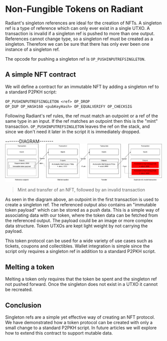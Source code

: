 # Non-Fungible Tokens on Radiant

Radiant's singleton references are ideal for the creation of NFTs. A singleton ref is a type of reference which can only ever exist in a single UTXO. A transaction is invalid if a singleton ref is pushed to more than one output. References cannot change type, so a singleton ref must be created as a singleton. Therefore we can be sure that there has only ever been one instance of a singleton ref.

The opcode for pushing a singleton ref is `OP_PUSHINPUTREFSINGLETON`.

## A simple NFT contract

We will define a contract for an immutable NFT by adding a singleton ref to a standard P2PKH script:

```
OP_PUSHINPUTREFSINGLETON <ref> OP_DROP
OP_DUP OP_HASH160 <pubKeyHash> OP_EQUALVERIFY OP_CHECKSIG
```

Following Radiant's ref rules, the ref must match an outpoint or a ref of the same type in an input. If the ref matches an outpoint then this is the "mint" transaction. `OP_PUSHINPUTREFSINGLETON` leaves the ref on the stack, and since we don't need it later in the script it is immediately dropped.

-------DIAGRAM-------
![](img/simple-nft.png)

> Mint and transfer of an NFT, followed by an invalid transaction

As seen in the diagram above, an outpoint in the first transaction is used to create a singleton ref. The referenced output also contains an "immutable token payload" which can be stored as a push data. This is a simple way of associating data with our token, where the token data can be fetched from the referenced output. The payload could be an image or more complex data structure. Token UTXOs are kept light weight by not carrying the payload.

This token protocol can be used for a wide variety of use cases such as tickets, coupons and collectibles. Wallet integration is simple since the script only requires a singleton ref in addition to a standard P2PKH script.


## Melting a token

Melting a token only requires that the token be spent and the singleton ref not pushed forward. Once the singleton does not exist in a UTXO it cannot be recreated.

## Conclusion

Singleton refs are a simple yet effective way of creating an NFT protocol. We have demonstrated how a token protocol can be created with only a small change to a standard P2PKH script. In future articles we will explore how to extend this contract to support mutable data.
